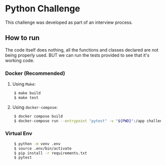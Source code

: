 # Python Challenge

This challenge was developed as part of an interview process.

## How to run

The code itself does nothing, all the functions and classes declared are not being properly used.
BUT we can run the tests provided to see that it's working code.

### Docker (Recommended)

1. Using `Make`:
```bash
    $ make build
    $ make test
```

2. Using `docker-compose`:
```bash
    $ docker compose build
    $ docker-compose run --entrypoint "pytest" -v "${PWD}":/app challenge
```

### Virtual Env
```bash
    $ python -m venv .env
    $ source .env/bin/activate
    $ pip install -r requirements.txt
    $ pytest
```

